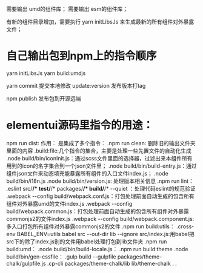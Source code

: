 需要输出 umd的组件库；
需要输出 esm的组件库；


有新的组件目录增加，需要执行 yarn initLibsJs 来生成最新的所有组件对外暴露文件；

# 自己输出包到npm上的指令顺序
yarn initLibsJs
yarn build:umdjs

yarn commit 提交本地修改
update:version 发布版本打tag

npm publish 发布包到开源远端

# elementui源码里指令的用途：
npm run dist:
作用：
    是集成了多个指令：
        .npm run clean: 删除旧的输出文件夹里面的内容
        .build:file:几个指令的集合，主要是处理一些先置文件的自动化生成
            .node build/bin/iconInit.js：通过scss文件里面的选择器，过滤出来本组件所有用到的icon的名字集合到一个json文件里；
            .node build/bin/build-entry.js：通过组件json文件来动态填充能暴露所有组件的入口文件index.js；
            .node build/bin/i18n.js
            .node build/bin/version.js: 处理版本相关信息
        .npm run lint：
            .eslint src/**/* test/**/* packages/**/* build/**/* --quiet ：处理代码eslint的规范验证
        .webpack --config build/webpack.conf.js：打包处理前面自动生成的包含所有组件对外暴露umd的文件index.js
        .webpack --config build/webpack.common.js：打包处理前面自动生成的包含所有组件对外暴露commonjs2的文件index.js
        .webpack --config build/webpack.component.js:多入口打包所有组件对外暴露commonjs2的文件
        .npm run build:utils：
            .cross-env BABEL_ENV=utils babel src --out-dir lib --ignore src/index.js:用babel把src下的除了index.js别的文件用babel处理打包到lib文件夹
        .npm run build:umd：
            .node build/bin/build-locale.js：
        .npm run build:theme
            .node build/bin/gen-cssfile：
            .gulp build --gulpfile packages/theme-chalk/gulpfile.js
            .cp-cli packages/theme-chalk/lib lib/theme-chalk
            .
            .